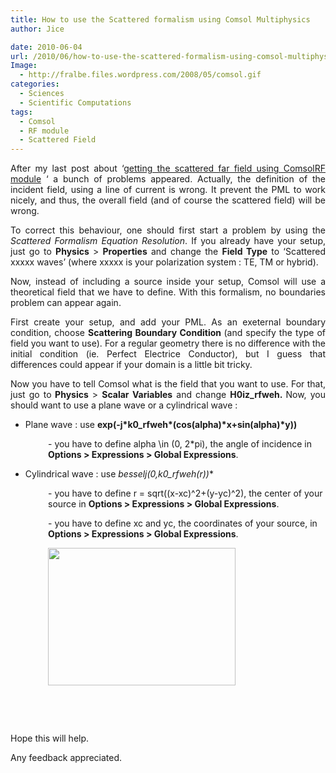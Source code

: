 ```yaml
---
title: How to use the Scattered formalism using Comsol Multiphysics
author: Jice

date: 2010-06-04
url: /2010/06/how-to-use-the-scattered-formalism-using-comsol-multiphysics/
Image:
  - http://fralbe.files.wordpress.com/2008/05/comsol.gif
categories:
  - Sciences
  - Scientific Computations
tags:
  - Comsol
  - RF module
  - Scattered Field
---
```

<p style="text-align: justify;">
  After my last post about &#8216;<a title="Far field Comsol" href="http://localhost/oldblog/2010/04/how-to-get-the-electromagnetic-scattered-far-field-using-comsol-rf-module/">getting the scattered far field using ComsolRF module</a> &#8216; a bunch of problems appeared. Actually, the definition of the incident field, using a line of current is wrong. It prevent the PML to work nicely, and thus, the overall field (and of course the scattered field) will be wrong.
</p>

<p style="text-align: justify;">
  To correct this behaviour, one should first start a problem by using the <em>Scattered Formalism Equation Resolution</em>. If you already have your setup, just go to <strong>Physics</strong> > <strong>Properties</strong> and change the <strong>Field Type</strong> to &#8216;Scattered xxxxx waves&#8217; (where xxxxx is your polarization system : TE, TM or hybrid).
</p>

<p style="text-align: justify;">
  Now, instead of including a source inside your setup, Comsol will use a theoretical field that we have to define. With this formalism, no boundaries problem can appear again.
</p>

<p style="text-align: justify;">
  First create your setup, and add your PML. As an exeternal boundary condition, choose <strong>Scattering Boundary Condition </strong>(and specify the type of field you want to use). For a regular geometry there is no difference with the initial condition (ie. Perfect Electrice Conductor), but I guess that differences could appear if your domain is a little bit tricky.
</p>

<p style="text-align: justify;">
  Now you have to tell Comsol what is the field that you want to use. For that, just go to<strong> Physics</strong> > <strong>Scalar Variables</strong> and change <strong>H0iz_rfweh. </strong>Now, you should want to use a plane wave or a cylindrical wave :
</p>

  * Plane wave : use **exp(-j\*k0_rfweh\*(cos(alpha)\*x+sin(alpha)\*y))**

<p style="padding-left: 60px;">
  - you have to define alpha \in (0, 2*pi), the angle of incidence in <strong>Options > Expressions > Global Expressions</strong>.
</p>

  * Cylindrical wave : use **besselj(0,k0_rfweh*(r))**

<p style="padding-left: 60px;">
  - you have to define r = sqrt((x-xc)^2+(y-yc)^2), the center of your source in <strong>Options > Expressions > Global Expressions</strong>.
</p>

<p style="padding-left: 60px;">
  - you have to define xc and yc, the coordinates of your source, in <strong>Options > Expressions > Global Expressions</strong>.
</p>

<p style="padding-left: 60px;">
  <a href="/images/posts/oldwordpress/uploads/2010/06/comsol_plane.png"><img class="aligncenter size-medium wp-image-1077" title="Field Definition Comsol" src="/images/posts/oldwordpress/uploads/2010/06/comsol_plane-300x220.png" alt="" width="300" height="220" /></a>
</p>

<p style="padding-left: 60px;">
   
</p>

<p style="padding-left: 60px;">
   
</p>

Hope this will help.

Any feedback appreciated.